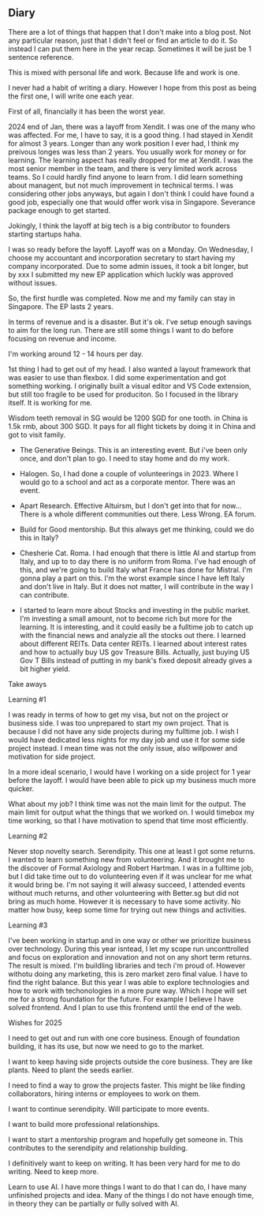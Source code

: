 
## Diary

There are a lot of things that happen that I don't make into a blog post. Not any particular reason, just that I didn't feel or find an article to do it. So instead I can put them here in the year recap. Sometimes it will be just be 1 sentence reference.

This is mixed with personal life and work. Because life and work is one.

I never had a habit of writing a diary. However I hope from this post as being the first one, I will write one each year.

First of all, financially it has been the worst year.

2024 end of Jan, there was a layoff from Xendit. I was one of the many who was affected.
For me, I have to say, it is a good thing. I had stayed in Xendit for almost 3 years. Longer than any work position I ever had, I think my preivous longes was less than 2 years.
You usually work for money or for learning. The learning aspect has really dropped for me at Xendit. I was the most senior member in the team, and there is very limited work across teams. So I could hardly find anyone to learn from. I did learn something about managent, but not much improvement in technical terms.
I was considering other jobs anyways, but again I don't think I could have found a good job, especially one that would offer work visa in Singapore.
Severance package enough to get started.

Jokingly, I think the layoff at big tech is a big contributor to founders starting startups haha.

I was so ready before the layoff. Layoff was on a Monday. On Wednesday, I choose my accountant and incorporation secretary to start having my company incorporated.
Due to some admin issues, it took a bit longer, but by xxx I submitted my new EP application which luckly was approved without issues.

So, the first hurdle was completed. Now me and my family can stay in Singapore. The EP lasts 2 years.

In terms of revenue and is a disaster. But it's ok. I've setup enough savings to aim for the long run. There are still some things I want to do before focusing on revenue and income.

I'm working around 12 - 14 hours per day.

1st thing I had to get out of my head. I also wanted a layout framework that was easier to use than flexbox. I did some experimentation and got something working. I originally built a visual editor and VS Code extension, but still too fragile to be used for produciton. So I focused in the library itself.
It is working for me.


Wisdom teeth removal in SG would be 1200 SGD for one tooth. in China is 1.5k rmb, about 300 SGD. It pays for all flight tickets by doing it in China and got to visit family.


* The Generative Beings. This is an interesting event. But i've been only once, and don't plan to go. I need to stay home and do my work.

* Halogen. So, I had done a couple of volunteerings in 2023. Where I would go to a school and act as a corporate mentor. There was an event.

* Apart Research. Effective Altuirsm, but I don't get into that for now... There is a whole different communities out there. Less Wrong. EA forum.

* Build for Good mentorship. But this always get me thinking, could we do this in Italy?

* Chesherie Cat. Roma. I had enough that there is little AI and startup from Italy, and up to to day there is no uniform from Roma. I've had enough of this, and we're going to build Italy what France has done for Mistral. I'm gonna play a part on this. I'm the worst example since I have left Italy and don't live in Italy. But it does not matter, I will contribute in the way I can contribute.

* I started to learn more about Stocks and investing in the public market. I'm investing a small amount, not to become rich but more for the learning. It is interesting, and it could easily be a fulltime job to catch up with the financial news and analyzie all the stocks out there.
I learned about different REITs. Data center REITs.
I learned about interest rates and how to actually buy US gov Treasure Bills. Actually, just buying US Gov T Bills instead of putting in my bank's fixed deposit already gives a bit higher yield.


Take aways

Learning #1

I was ready in terms of how to get my visa, but not on the project or business side.
I was too unprepared to start my own project. 
That is because I did not have any side projects during my fulltime job.
I wish I would have dedicated less nights for my day job and use it for some side project instead. I mean time was not the only issue, also willpower and motivation for side project.

In a more ideal scenario, I would have I working on a side project for 1 year before the layoff. I would have been able to pick up my business much more quicker.

What about my job? I think time was not the main limit for the output. The main limit for output what the things that we worked on. I would timebox my time working, so that I have motivation to spend that time most efficiently.


Learning #2

Never stop novelty search. Serendipity. This one at least I got some returns. I wanted to learn something new from volunteering. And it brought me to the discover of Formal Axiology and Robert Hartman.
I was in a fulltime job, but I did take time out to do volunteering even if it was unclear for me what it would bring be. I'm not saying it will alwasy succeed, I attended events without much returns, and other volunteering with Better.sg but did not bring as much home. However it is necessary to have some activity. No matter how busy, keep some time for trying out new things and activities.

Learning #3

I've been working in startup and in one way or other we prioritize business over technology. During this year isntead, I let my scope run unconttrolled and focus on exploration and innovation and not on any short term returns. The result is mixed. I'm buildling libraries and tech i'm proud of. However withotu doing any marketing, this is zero market zero final value. I have to find the right balance. But this year I was able to explore technologies and how to work with techonologies in a more pure way. Which I hope will set me for a strong foundation for the future. For example I believe I have solved frontend. And I plan to use this frontend until the end of the web.


Wishes for 2025

I need to get out and run with one core business. Enough of foundation building, it has its use, but now we need to go to the market.

I want to keep having side projects outside the core business. They are like plants. Need to plant the seeds earlier.

I need to find a way to grow the projects faster. This might be like finding collaborators, hiring interns or employees to work on them.

I want to continue serendipity. Will participate to more events.

I want to build more professional relationships.

I want to start a mentorship program and hopefully get someone in. This contributes to the serendipity and relationship building.

I definitively want to keep on writing. It has been very hard for me to do writing. Need to keep more.

Learn to use AI. I have more things I want to do that I can do, I have many unfinished projects and idea. Many of the things I do not have enough time, in theory they can be partially or fully solved with AI. 






























